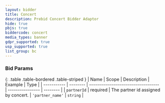 ```yaml
---
layout: bidder
title: Concert
description: Prebid Concert Bidder Adaptor
hide: true
pbjs: true
biddercode: concert
media_types: banner
gdpr_supported: true
usp_supported: true
list_group: bc
---
```


### Bid Params

{: .table .table-bordered .table-striped }
| Name        | Scope    | Description                         | Example          | Type     |
| ----------- | -------- | ----------------------------------- | ---------------- | -------- |
| `partnerId` | required | The partner id assigned by concert. | `'partner_name'` | `string` |
